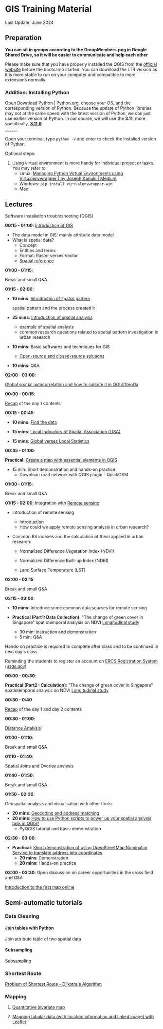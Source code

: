 # GIS Training Material 

Last Update: June 2024

## Preparation

**You can sit in groups according to the GroupMembers.png in Google Shared Drive, so it will be easier to communicate and help each other**

Please make sure that you have properly installed the QGIS from the [official website](https://qgis.org/en/site/forusers/download.html) before the bootcamp started. You can download the LTR version as it is more stable to run on your computer and compatible to more extensions normally.

### Addition: Installing Python

Open [Download Python | Python.org](https://www.python.org/downloads/), choose your OS, and the corresponding version of Python. Because the update of Python libraries may not at the same speed with the latest version of Python, we can just use earlier version of Python. In our course, we will use the **3.11**, more specifically, **[3.11.9](https://www.python.org/downloads/release/python-3119/)**.

<img src="imgs\installingPython.jpg" alt="installingPython" style="zoom:33%;" />

Open your terminal, type `python -V` and enter to check the installed version of Python.

Optional steps:

1. Using virtual environment is more handy for individual project or tasks. You may refer to
   -  Linux: [Managing Python Virtual Environments using Virtualenvwrapper | by Joseph Kariuki | Medium](https://jkariukidev.medium.com/managing-python-virtual-environments-using-virtualenvwrapper-9c6ebde27ee4)
   - Windows: `pip install virtualenvwrapper-win`
   - Mac:


## Lectures

Software installation troubleshooting (QGIS)

**00:15 - 01:00**: [Introduction of GIS](./contents/001_definegis.md)

- The data model in GIS: mainly attribute data model
- What is spatial data?
  - Concept
  - Entities and terms
  - Format: Raster verses Vector
  - [Spatial reference](./contents/spatial_reference/coordinatesystem.md)

**01:00 - 01:15**: 

Break and small Q&A

**01:15 - 02:00**:

- **10 mins**: [Introduction of spatial pattern](./contents/002_spatialpattern.md)

  spatial pattern and the process created it

- **25 mins**: [Introduction of spatial analysis](./contents/002_definespatialanalysis.md)
  
  - example of spatial analysis
  - common research questions related to spatial pattern investigation in urban research
  
- **10 mins**: Basic softwares and techniques for GIS
  
  - [Open-source and closed-source solutions](./contents/os_cs.md)
  
- **10 mins**: Q&A

**02:00 - 03:00**:

[Global spatial autocorrelation and how to calcute it in QGIS/GeoDa](./contents/spatialautocorrelation.md)


**00:00 - 00:15**:

[Recap](./contents/recap_day01.md) of the day 1 contents

**00:15 - 00:45**:

- **10 mins**: [Find the data](./contents/datasearch.md)

- **15 mins**: [Local Indicators of Spatial Association (LISA)](./contents/lisa.md)
- **15 mins**: [Global verses Local Statistics](./contents/globallocal.md)

**00:45 - 01:00**:

**Practical**: [Create a map with essential elements in QGIS ](./contents/Practical01.md)

- 15 min: Short demonstration and hands-on practice
  - Download road network with QGIS plugin - QuickOSM

**01:00 - 01:15**: 

Break and small Q&A

**01:15 - 02:00**: Integration with [Remote sensing](./contents/rs.md)

- Introduction of remote sensing
  - Introduction
  - How could we apply remote sensing analysis in urban research?

- Common RS indexes and the calculation of them applied in urban research:

  - Normalized Difference Vegetation Index (NDVI)

  - Normalized Difference Built-up Index (NDBI)

  - Land Surface Temperature (LST)

**02:00 - 02:15**:

Break and small Q&A

**02:15 - 03:00**: 

- **10 mins**: Introduce some common data sources for remote sensing

- **Practical (Part1: Data Collection)**: "The change of green cover in Singapore" spatiotemporal analysis on NDVI [Longitudinal study](./contents/longitudinalNDVI.md)
  - 30 min: Instruction and demonstration
  - 5 min: Q&A

Hands-on practice is required to complete after class and to be continued in next day's class.

Reminding the students to register an account on [EROS Registration System (usgs.gov)](https://ers.cr.usgs.gov/register)

**00:00 - 00:30**: 

**Practical (Part2 : Calculation)**: "The change of green cover in Singapore" spatiotemporal analysis on NDVI [Longitudinal study](./contents/longitudinalNDVI2.md)

**00:30 - 0:40**

[Recap](./contents/recap_day02.md) of the day 1 and day 2 contents

**00:30 - 01:00**: 

[Diatance Analysis](./contents/distance_analysis.md)

**01:00 -  01:10**: 

Break and small Q&A

**01:10 -  01:40**: 

[Spatial Joins and Overlay analysis](./contents/overlay.md)

**01:40 -  01:50**: 

Break and small Q&A

**01:50 - 02:30**: 

Geospatial analysis and visualisation with other tools:

- **20 mins**: [Geocoding and address matching](./contents/geocoding.md)
- **20 mins**: [How to use Python scripts to power up your spatial analysis task in QGIS?](./contents/pyqgis.md)
  - PyQGIS tutorial and basic demonstration

**02:30 -  03:00**: 

- **Practical**: [Short demonstration of using OpenStreetMap Nominatim Service to translate address into coordinates](./contents/practical_geocoding_api.md)
  - **20 mins**: Demonstration
  - **20 mins**: Hands-on practice

**03:00 - 03:30**: Open discussion on career opportunities in the cross field and Q&A

[Introduction to the first map online](./contents/webgis.md)

## Semi-automatic tutorials 

### Data Cleaning

#### Join tables with Python

[Join attribute table of two spatial data](./contents/jointables_shp.md)

#### Subsampling

[Subsampling](./contents/subsampling.md)

### Shortest Route

[Problem of Shortest Route - Dijkstra's Algorithm](./contents/shortestroute_dijkstraalgo.md)

### Mapping

1. [Quantitative bivariate map](./contents/bivariate_map.md)

2. [Mapping tabular data (with location information and linked image) with Leaflet](./contents/practical_popupimg/leaflet_popupimg.md)

